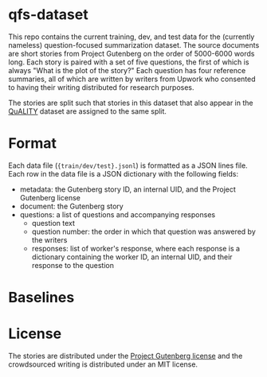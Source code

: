 # qfs-dataset

This repo contains the current training, dev, and test data for the (currently nameless) question-focused summarization dataset.
The source documents are short stories from Project Gutenberg on the order of 5000-6000 words long.
Each story is paired with a set of five questions, the first of which is always "What is the plot of the story?"
Each question has four reference summaries, all of which are written by writers from Upwork who consented to having their writing distributed for research purposes.

The stories are split such that stories in this dataset that also appear in the [QuALITY](https://arxiv.org/abs/2112.08608) dataset are assigned to the same split.

# Format

Each data file (`{train/dev/test}.jsonl`) is formatted as a JSON lines file.
Each row in the data file is a JSON dictionary with the following fields:
* metadata: the Gutenberg story ID, an internal UID, and the Project Gutenberg license
* document: the Gutenberg story
* questions: a list of questions and accompanying responses
    * question text
    * question number: the order in which that question was answered by the writers
    * responses: list of worker's response, where each response is a dictionary containing the worker ID, an internal UID, and their response to the question

# Baselines

# License

The stories are distributed under the [Project Gutenberg license](https://www.gutenberg.org/policy/license.html) and the crowdsourced writing is distributed under an MIT license.

